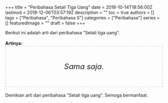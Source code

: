 +++
title = "Peribahasa Setali Tiga Uang"
date = 2018-10-14T18:56:00Z
lastmod = 2018-12-06T03:57:19Z
description = ""
toc = true
authors = []
tags = ["Peribahasa", "Peribahasa S"]
categories = ["Peribahasa"]
series = []
featuredImage = ""
draft = false
+++

<div dir="ltr" style="text-align: left;" trbidi="on"><div style="text-align: justify;">Berikut ini adalah arti dari peribahasa “Setali tiga uang”.</div><br /><div style="text-align: justify;"><b>Artinya:</b></div><div style="border: 2px dashed #ddd; font-size: 24px; height: auto; margin: 0 auto; padding: 50px; text-align: center; width: auto;"><i>Sama saja.</i></div><div style="text-align: justify;"><br /></div><div style="text-align: justify;">Demikian arti dari peribahasa "Setali tiga uang". Semoga bermanfaat. </div></div>
